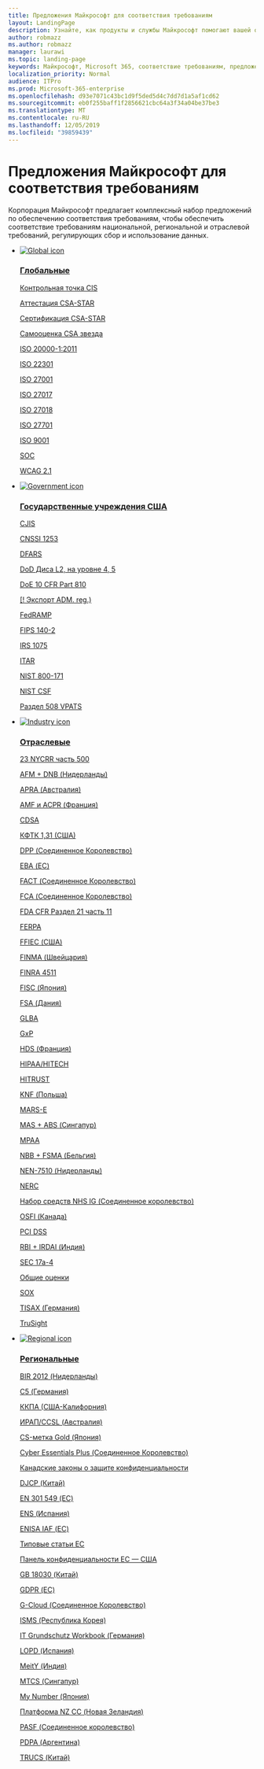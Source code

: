 ```yaml
---
title: Предложения Майкрософт для соответствия требованиям
layout: LandingPage
description: Узнайте, как продукты и службы Майкрософт помогают вашей организации соответствовать стандартам соответствия нормативным требованиям.
author: robmazz
ms.author: robmazz
manager: laurawi
ms.topic: landing-page
keywords: Майкрософт, Microsoft 365, соответствие требованиям, предложение
localization_priority: Normal
audience: ITPro
ms.prod: Microsoft-365-enterprise
ms.openlocfilehash: d93e7071c43bc1d9f5ded5d4c7dd7d1a5af1cd62
ms.sourcegitcommit: eb0f255baff1f2856621cbc64a3f34a04be37be3
ms.translationtype: MT
ms.contentlocale: ru-RU
ms.lasthandoff: 12/05/2019
ms.locfileid: "39859439"
---
```

# <a name="microsoft-compliance-offerings"></a>Предложения Майкрософт для соответствия требованиям

Корпорация Майкрософт предлагает комплексный набор предложений по обеспечению соответствия требованиям, чтобы обеспечить соответствие требованиям национальной, региональной и отраслевой требований, регулирующих сбор и использование данных.

<ul class="panelContent cardsD">
    <li>
        <a href="">
        <div class="cardSize">
            <div class="cardPadding">
                <div class="card">
                    <div class="cardImageOuter">
                        <div class="cardImage">
                            <img src="./media/offering-global-icon.svg" alt="Global icon">
                        </div>
                    </div>
                    <div class="cardText">
                        <h3>Глобальные</h3>
                        <p><a href="offering-cis-benchmark.md">Контрольная точка CIS</a></p>
                        <p><a href="offering-csa-star-attestation.md">Аттестация CSA-STAR</a></p>
                        <p><a href="offering-csa-star-certification.md">Сертификация CSA-STAR</a></p>
                        <p><a href="offering-csa-star-self-assessment.md">Самооценка CSA звезда</a></p>
                        <p><a href="offering-ISO-20000-1-2011.md">ISO 20000-1:2011</a></p>
                        <P><a href="offering-ISO-22301.md">ISO 22301</a></p>
                        <p><a href="offering-ISO-27001.md">ISO 27001</a></p>
                        <p><a href="offering-ISO-27017.md">ISO 27017</a></p>
                        <p><a href="offering-ISO-27018.md">ISO 27018</a></p>
                        <p><a href="offering-ISO-27701.md">ISO 27701</a></p>
                        <p><a href="offering-ISO-9001.md">ISO 9001</a></p>
                        <p><a href="offering-soc.md">SOC</a></p>
                        <p><a href="offering-wcag-2-1.md">WCAG 2.1</a></p>
                    </div>
                </div>
            </div>
        </div>
        </a>
    </li>
    <li>
        <a href="">
        <div class="cardSize">
            <div class="cardPadding">
                <div class="card">
                    <div class="cardImageOuter">
                        <div class="cardImage">
                            <img src="./media/offering-government-icon.svg" alt="Government icon">
                        </div>
                    </div>
                    <div class="cardText">
                        <h3>Государственные учреждения США</h3>
                        <p><a href="offering-cjis.md">CJIS</a></p>
                        <p><a href="offering-cnssi-1253.md">CNSSI 1253</a></p>
                        <p><a href="offering-dfars.md">DFARS</a></p>
                        <p><a href="offering-dod-disa-l2-l4-l5.md">DoD Диса L2, на уровне 4, 5</a></p>
                        <p><a href="offering-doe-10-cfr-part-810.md">DoE 10 CFR Part 810</a></p>
                        <p><a href="offering-ear.md">[! Экспорт ADM. reg.)</a></p>
                        <p><a href="offering-fedramp.md">FedRAMP</a></p>
                        <p><a href="offering-fips-140-2.md">FIPS 140-2</a></p>
                        <p><a href="offering-irs-1075.md">IRS 1075</a></p>
                        <p><a href="offering-itar.md">ITAR</a></p>
                        <p><a href="offering-nist-sp-800-171.md">NIST 800-171</a></p>
                        <p><a href="offering-nist-csf.md">NIST CSF</a></p>
                        <p><a href="offering-section-508-vpats.md">Раздел 508 VPATS</a></p>
                    </div>
                </div>
            </div>
        </div>
        </a>
    </li>
    <li>
        <a href="">
        <div class="cardSize">
            <div class="cardPadding">
                <div class="card">
                    <div class="cardImageOuter">
                        <div class="cardImage">
                            <img src="./media/offering-industry-icon.svg" alt="Industry icon">
                        </div>
                    </div>
                    <div class="cardText">
                        <h3>Отраслевые</h3>
                        <p><a href="offering-23-nycrr-part-500.md">23 NYCRR часть 500</a></p>
                        <p><a href="offering-afm-dnb-netherlands.md">AFM + DNB (Нидерланды)</a></p>
                        <P><a href="offering-apra-australia.md">APRA (Австралия)</a></p>
                        <p><a href="offering-amf-acpr-france.md">AMF и ACPR (Франция)</a></p>
                        <p><a href="offering-cdsa.md">CDSA</a></p>
                        <p><a href="offering-cftc-1-31-us.md">КФТК 1,31 (США)</a></p>
                        <p><a href="offering-dpp-uk.md">DPP (Соединенное Королевство)</a></p>
                        <p><a href="offering-eba-eu.md">EBA (ЕС)</a></p>
                        <p><a href="offering-fact-uk.md">FACT (Соединенное Королевство)</a></p>
                        <p><a href="offering-fca-uk.md">FCA (Соединенное Королевство)</a></p>
                        <p><a href="offering-fda-cfr-title-21-part-11.md">FDA CFR Раздел 21 часть 11</a></p>
                        <p><a href="offering-ferpa.md">FERPA</a></p>
                        <p><a href="offering-ffiec-us.md">FFIEC (США)</a></p>
                        <p><a href="offering-finma-switzerland.md">FINMA (Швейцария)</a></p>
                        <p><a href="offering-finra-4511.md">FINRA 4511</a></p>
                        <p><a href="offering-fisc-japan.md">FISC (Япония)</a></p>
                        <p><a href="offering-fsa-denmark.md">FSA (Дания)</a></p>
                        <p><a href="offering-glba.md">GLBA</a></p>
                        <p><a href="offering-gxp.md">GxP</a></p>
                        <p><a href="offering-hds-france.md">HDS (Франция)</a></p>
                        <p><a href="offering-hipaa-hitech.md">HIPAA/HITECH</a></p>
                        <p><a href="offering-hitrust.md">HITRUST</a></p>
                        <p><a href="offering-knf-poland.md">KNF (Польша)</a></p>
                        <p><a href="offering-mars-e.md">MARS-E</a></p>
                        <p><a href="offering-mas-abs-singapore.md">MAS + ABS (Сингапур)</a></p>
                        <p><a href="offering-mpaa.md">MPAA</a></p>
                        <p><a href="offering-nbb-fsma-belgium.md">NBB + FSMA (Бельгия)</a></p>
                        <p><a href="offering-nen-7510-netherlands.md">NEN-7510 (Нидерланды)</a></p>
                        <p><a href="offering-nerc-cip.md">NERC</a></p>
                        <p><a href="offering-nhs-ig-toolkit-uk.md">Набор средств NHS IG (Соединенное королевство)</a></p>
                        <p><a href="offering-osfi-canada.md">OSFI (Канада)</a></p>
                        <p><a href="offering-pci-dss.md">PCI DSS</a></p>
                        <p><a href="offering-rbi-irdai-india.md">RBI + IRDAI (Индия)</a></p>
                        <p><a href="offering-sec-17a-4.md">SEC 17a-4</a></p>
                        <p><a href="offering-shared-assessments.md">Общие оценки</a></p>
                        <p><a href="offering-sox.md">SOX</a></p>
                        <p><a href="offering-tisax-germany.md">TISAX (Германия)</a></p>
                        <p><a href="offering-trusight.md">TruSight</a></p>
                    </div>
                </div>
            </div>
        </div>
        </a>
    </li>
    <li>
        <a href="">
        <div class="cardSize">
            <div class="cardPadding">
                <div class="card">
                    <div class="cardImageOuter">
                        <div class="cardImage">
                            <img src="./media/offering-region-icon.svg" alt="Regional icon">
                        </div>
                    </div>
                    <div class="cardText">
                        <h3>Региональные</h3>
                        <p><a href="offering-bir-2012-netherlands.md">BIR 2012 (Нидерланды)</a></p>
                        <p><a href="offering-c5-germany.md">C5 (Германия)</a></p>
                        <p><a href="offering-ccpa.md">ККПА (США-Калифорния)</a></p>
                        <p><a href="offering-ccsl-irap-australia.md">ИРАП/CCSL (Австралия)</a></p>
                        <p><a href="offering-cs-mark-gold-japan.md">CS-метка Gold (Япония)</a></p>
                        <p><a href="offering-cyber-essentials-plus-uk.md">Cyber Essentials Plus (Соединенное Королевство)</a></p>
                        <p><a href="offering-canadian-privacy-laws.md">Канадские законы о защите конфиденциальности</a></p>
                        <p><a href="https://www.trustcenter.cn/compliance/default.html#DJCP">DJCP (Китай)</a></p>
                        <p><a href="offering-en-301-549-eu.md">EN 301 549 (ЕС)</a></p>
                        <p><a href="offering-ens-spain.md">ENS (Испания)</a></p>
                        <p><a href="https://aka.ms/ENISA">ENISA IAF (ЕС)</a></p>
                        <p><a href="offering-eu-model-clauses.md">Типовые статьи ЕС</a></p>
                        <p><a href="offering-eu-us-privacy-shield.md">Панель конфиденциальности ЕС — США</a></p>
                        <p><a href="https://www.trustcenter.cn/compliance/default.html#GB18030">GB 18030 (Китай)</a></p>
                        <p><a href="offering-gdpr-eu.md">GDPR (ЕС)</a></p>
                        <p><a href="offering-g-cloud-uk.md">G-Cloud (Соединенное Королевство)</a></p>
                        <p><a href="offering-ISMS-korea.md">ISMS (Республика Корея)</a></p>
                        <p><a href="offering-it-grundschutz-workbook-germany.md">IT Grundschutz Workbook (Германия)</a></p>
                        <p><a href="offering-lopd-spain.md">LOPD (Испания)</a></p>
                        <p><a href="offering-meity-india.md">MeitY (Индия)</a></p>
                        <p><a href="offering-mtcs-singapore.md">MTCS (Сингапур)</a></p>
                        <p><a href="offering-my-number-act-japan.md">My Number (Япония)</a></p>
                        <p><a href="offering-nz-cc-framework-nz.md">Платформа NZ CC (Новая Зеландия)</a></p>
                        <p><a href="offering-pasf-uk.md">PASF (Соединенное королевство)</a></p>
                        <p><a href="offering-pdpa-argentina.md">PDPA (Аргентина)</a></p>
                        <p><a href="https://aka.ms/TRUCS-Compliance">TRUCS (Китай)</a></p>
                    </div>
                </div>
            </div>
        </div>
        </a>
    </li>
</ul>
